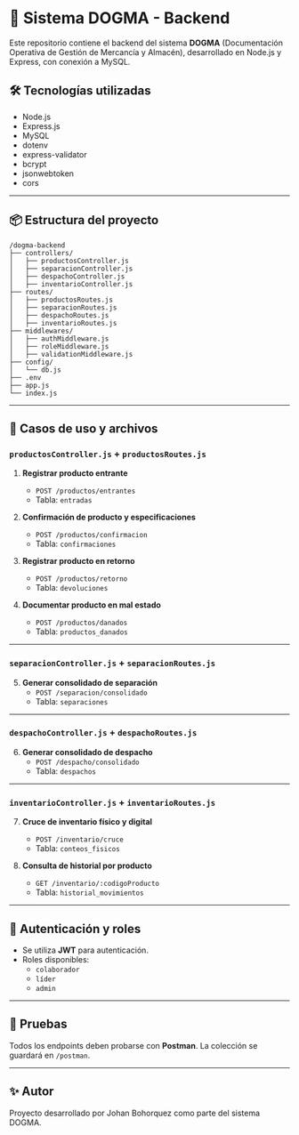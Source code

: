 # 🐄 Sistema DOGMA - Backend

Este repositorio contiene el backend del sistema **DOGMA** (Documentación Operativa de Gestión de Mercancía y Almacén), desarrollado en Node.js y Express, con conexión a MySQL.

## 🛠️ Tecnologías utilizadas

- Node.js
- Express.js
- MySQL
- dotenv
- express-validator
- bcrypt
- jsonwebtoken
- cors

---

## 📦 Estructura del proyecto

```
/dogma-backend
├── controllers/
│   ├── productosController.js
│   ├── separacionController.js
│   ├── despachoController.js
│   ├── inventarioController.js
├── routes/
│   ├── productosRoutes.js
│   ├── separacionRoutes.js
│   ├── despachoRoutes.js
│   ├── inventarioRoutes.js
├── middlewares/
│   ├── authMiddleware.js
│   ├── roleMiddleware.js
│   ├── validationMiddleware.js
├── config/
│   └── db.js
├── .env
├── app.js
└── index.js
```

---

## 📘 Casos de uso y archivos

### `productosController.js` + `productosRoutes.js`

1. **Registrar producto entrante**
   - `POST /productos/entrantes`
   - Tabla: `entradas`

2. **Confirmación de producto y especificaciones**
   - `POST /productos/confirmacion`
   - Tabla: `confirmaciones`

3. **Registrar producto en retorno**
   - `POST /productos/retorno`
   - Tabla: `devoluciones`

4. **Documentar producto en mal estado**
   - `POST /productos/danados`
   - Tabla: `productos_danados`

---

### `separacionController.js` + `separacionRoutes.js`

5. **Generar consolidado de separación**
   - `POST /separacion/consolidado`
   - Tabla: `separaciones`

---

### `despachoController.js` + `despachoRoutes.js`

6. **Generar consolidado de despacho**
   - `POST /despacho/consolidado`
   - Tabla: `despachos`

---

### `inventarioController.js` + `inventarioRoutes.js`

7. **Cruce de inventario físico y digital**
   - `POST /inventario/cruce`
   - Tabla: `conteos_fisicos`

8. **Consulta de historial por producto**
   - `GET /inventario/:codigoProducto`
   - Tabla: `historial_movimientos`

---

## 🔐 Autenticación y roles

- Se utiliza **JWT** para autenticación.
- Roles disponibles:
  - `colaborador`
  - `líder`
  - `admin`

---

## 🧪 Pruebas

Todos los endpoints deben probarse con **Postman**. La colección se guardará en `/postman`.

---

## ✨ Autor

Proyecto desarrollado por Johan Bohorquez como parte del sistema DOGMA.
